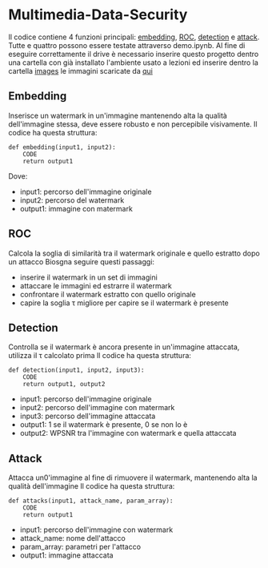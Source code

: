 # Multimedia-Data-Security
Il codice contiene 4 funzioni principali: [embedding](/scripts/embedding.py), [ROC](/scripts/ROC.py), [detection](/scripts/detection.py) e [attack](/scripts/attack.py). Tutte e quattro possono essere testate attraverso demo.ipynb.
Al fine di eseguire correttamente il drive è necessario inserire questo progetto dentro una cartella con già installato l'ambiente usato a lezioni ed inserire dentro la cartella [images](/images/) le immagini scaricate da [qui](https://drive.google.com/file/d/1-n9bmQFDBShRN4Tr_WpmCf1jFHOS5MTO/view)

## Embedding
Inserisce un watermark in un'immagine mantenendo alta la qualità dell'immagine stessa, deve essere robusto e non percepibile visivamente.
Il codice ha questa struttura:
```
def embedding(input1, input2):
    CODE
    return output1
```
Dove:
- input1: percorso dell'immagine originale
- input2: percorso del watermark
- output1: immagine con matermark

## ROC
Calcola la soglia di similarità tra il watermark originale e quello estratto dopo un attacco
Biosgna seguire questi passaggi:
- inserire il watermark in un set di immagini
- attaccare le immagini ed estrarre il watermark
- confrontare il watermark estratto con quello originale
- capire la soglia τ migliore per capire se il watermark è presente


## Detection
Controlla se il watermark è ancora presente in un'immagine attaccata, utilizza il τ calcolato prima
Il codice ha questa struttura:
```
def detection(input1, input2, input3):
    CODE
    return output1, output2
```
- input1: percorso dell'immagine originale
- input2: percorso dell'immagine con matermark
- input3: percorso dell'immagine attaccata
- output1: 1 se il watermark è presente, 0 se non lo è
- output2: WPSNR tra l'immagine con watermark e quella attaccata

## Attack
Attacca un0'immagine al fine di rimuovere il watermark, mantenendo alta la qualità dell'immagine
Il codice ha questa struttura:
```
def attacks(input1, attack_name, param_array):
    CODE
    return output1
```
- input1: percorso dell'immagine con watermark
- attack_name: nome dell'attacco
- param_array: parametri per l'attacco
- output1: immagine attaccata